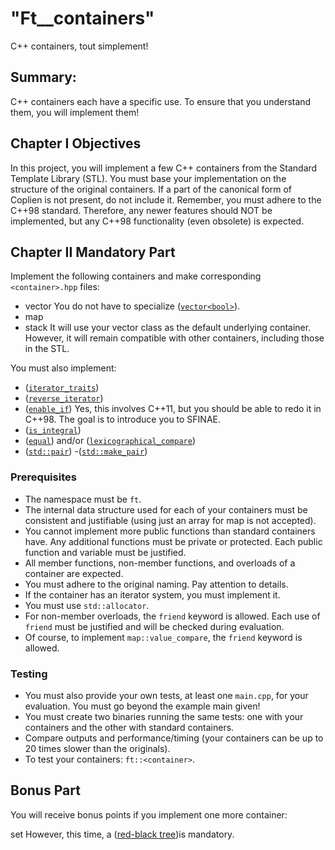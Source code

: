 
# "Ft__containers"

C++ containers, tout simplement!

## Summary:
C++ containers each have a specific use.
To ensure that you understand them, you will implement them!

## Chapter I Objectives

In this project, you will implement a few C++ containers from the Standard Template Library (STL).
You must base your implementation on the structure of the original containers. If a part of the canonical form of Coplien is not present, do not include it.
Remember, you must adhere to the C++98 standard. Therefore, any newer features should NOT be implemented, but any C++98 functionality (even obsolete) is expected.


## Chapter II Mandatory Part

Implement the following containers and make corresponding `<container>.hpp` files:
- vector
  You do not have to specialize ([`vector<bool>`](https://cplusplus.com/reference/vector/vector-bool/?kw=vector%3Cbool%3E#google_vignette)).
- map
- stack
  It will use your vector class as the default underlying container. However, it will remain compatible with other containers, including those in the STL.
  
You must also implement:
- ([`iterator_traits`](https://legacy.cplusplus.com/reference/iterator/iterator_traits/))
- ([`reverse_iterator`](https://en.cppreference.com/w/cpp/iterator/reverse_iterator))
- ([`enable_if`](https://en.cppreference.com/w/cpp/types/enable_if))
  Yes, this involves C++11, but you should be able to redo it in C++98. The goal is to introduce you to SFINAE.
- ([`is_integral`](https://www.cplusplus.com/reference/type_traits/is_integral/))
- ([`equal`](https://en.cppreference.com/w/cpp/algorithm/equal)) and/or ([`lexicographical_compare`](https://cplusplus.com/reference/algorithm/lexicographical_compare/))
- ([`std::pair`](https://cplusplus.com/reference/utility/pair/pair/))
-([`std::make_pair`](https://cplusplus.com/reference/utility/make_pair/))


### Prerequisites
- The namespace must be `ft`.
- The internal data structure used for each of your containers must be consistent and justifiable (using just an array for map is not accepted).
- You cannot implement more public functions than standard containers have. Any additional functions must be private or protected. Each public function and variable must be justified.
- All member functions, non-member functions, and overloads of a container are expected.
- You must adhere to the original naming. Pay attention to details.
- If the container has an iterator system, you must implement it.
- You must use `std::allocator`.
- For non-member overloads, the `friend` keyword is allowed. Each use of `friend` must be justified and will be checked during evaluation.
- Of course, to implement `map::value_compare`, the `friend` keyword is allowed.

### Testing
- You must also provide your own tests, at least one `main.cpp`, for your evaluation. You must go beyond the example main given!
- You must create two binaries running the same tests: one with your containers and the other with standard containers.
- Compare outputs and performance/timing (your containers can be up to 20 times slower than the originals).
- To test your containers: `ft::<container>`.


## Bonus Part

You will receive bonus points if you implement one more container:

set
However, this time, a ([red-black tree](https://www.programiz.com/dsa/red-black-tree))is mandatory. 
